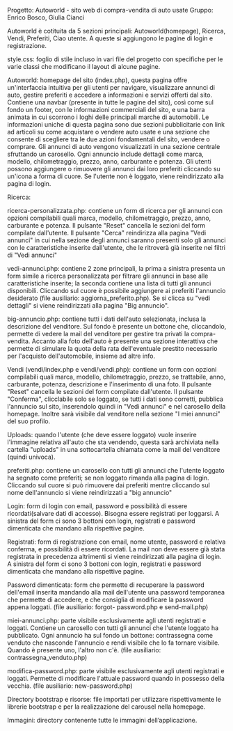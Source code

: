 Progetto: Autoworld - sito web di compra-vendita di auto usate
Gruppo: Enrico Bosco, Giulia Cianci

Autoworld è cotituita da 5 sezioni principali: Autoworld(homepage), Ricerca, Vendi, Preferiti, Ciao utente. A queste si aggiungono le pagine di login e registrazione.

style.css: 
	foglio di stile incluso in vari file del progetto con specifiche per le varie classi che modificano il layout di alcune pagine.

Autoworld: 
	homepage del sito (index.php), questa pagina offre un'interfaccia intuitiva per gli utenti per navigare, visualizzare annunci di auto, gestire preferiti e accedere a informazioni e servizi offerti dal sito.
	Contiene una navbar (presente in tutte le pagine del sito), così come sul fondo un footer, con le informazioni commerciali del sito, e una barra animata in cui scorrono i loghi delle principali marche di automobili.
	Le informazioni uniche di questa pagina sono due sezioni pubblicitarie con link ad articoli su come acquistare o vendere auto usate e una sezione che consente di scegliere tra le due azioni fondamentali del sito, vendere o 	comprare.
	Gli annunci di auto vengono visualizzati in una sezione centrale sfruttando un carosello.
	Ogni annuncio include dettagli come marca, modello, chilometraggio, prezzo, anno, carburante e potenza.
	Gli utenti possono aggiungere o rimuovere gli annunci dai loro preferiti cliccando su un'icona a forma di cuore. Se l'utente non è loggato, viene reindirizzato alla pagina di login.

Ricerca:

ricerca-personalizzata.php: 
	contiene un form di ricerca per gli annunci con opzioni compilabili quali marca, modello, chilometraggio, prezzo, anno, carburante e potenza.
    	Il pulsante "Reset" cancella le sezioni del form compilate dall'utente.
    	Il pulsante "Cerca" reindirizza alla pagina "Vedi annunci" in cui nella sezione degli annunci saranno presenti solo gli annunci con le caratteristiche inserite dall'utente, che le ritroverà già inserite nei filtri di "Vedi 	annunci"

vedi-annunci.php: 
	contiene 2 zone principali, la prima a sinistra presenta un form simile a ricerca personalizzata per filtrare gli annunci in base alle caratteristiche inserite; la seconda contiene una lista di tutti gli annunci disponibili. 	Cliccando sul cuore è possibile aggiungere ai preferiti l'annuncio desiderato (file ausiliario: aggiorna_preferito.php). Se si clicca su "vedi dettagli" si viene reindirizzati alla pagina "Big annuncio".

big-annuncio.php: 
	contiene tutti i dati dell'auto selezionata, inclusa la descrizione del venditore. Sul fondo è presente un bottone che, cliccandolo, permette di vedere la mail del venditore per gestire tra privati la compra-vendita. Accanto 	alla foto dell'auto è presente una sezione interattiva che permette di simulare la quota della rata dell'eventuale prestito necessario per l'acquisto dell'automobile, insieme ad altre info.

Vendi (vendi/index.php e vendi/vendi.php): 
        contiene un form con opzioni compilabili quali marca, modello, chilometraggio, prezzo, se trattabile, anno, carburante, potenza, descrizione e l'inserimento di una foto.
        Il pulsante "Reset" cancella le sezioni del form compilate dall'utente.
        Il pulsante "Conferma", clicclabile solo se loggato, se tutti i dati sono corretti, pubblica l'annuncio sul sito, inserendolo quindi in "Vedi annunci" e nel carosello della homepage. Inoltre sarà visibile dal venditore nella 	sezione "I miei annunci" del suo profilo.

Uploads: 
	quando l'utente (che deve essere loggato) vuole inserire l'immagine relativa all'auto che sta vendendo, questa sarà archiviata nella cartella "uploads" in una sottocartella chiamata come la mail del venditore (quindi univoca).

preferiti.php: 
	contiene un carosello con tutti gli annunci che l'utente loggato ha segnato come preferiti; se non loggato rimanda alla pagina di login. Cliccando sul cuore si può rimuovere dai preferiti mentre cliccando sul nome dell'annuncio 	si viene reindirizzati a "big annuncio"

Login: 
	form di login con email, password e possibilità di essere ricordati(salvare dati di accesso). Bisogna essere registrati per loggarsi. A sinistra del form ci sono 3 bottoni con login, registrati e password dimenticata che mandano 	alla rispettive pagine.

Registrati: 
	form di registrazione con email, nome utente, password e relativa conferma, e possibilità di essere ricordati. La mail non deve essere già stata registrata in precedenza altrimenti si viene reindirizzati alla pagina di login. A 	sinistra del form ci sono 3 bottoni con login, registrati e password dimenticata che mandano alla rispettive pagine.

Password dimenticata: 
	form che permette di recuperare la password dell'email inserita mandando alla mail dell'utente una password temporanea che permette di accedere, e che consiglia di modificare la password appena loggati. (file ausiliario: forgot-	password.php e send-mail.php)


miei-annunci.php: 
	parte visibile esclusivamente agli utenti registrati e loggati. Contiene un carosello con tutti gli annunci che l'utente loggato ha pubblicato. Ogni annuncio ha sul fondo un bottone: contrassegna come venduto che 			nasconde l'annuncio e rendi visibile che lo fa tornare visibile. Quando è presente uno, l'altro non c'è. (file ausiliario: contrassegna_venduto.php)

modifica-password.php: 
	parte visibile esclusivamente agli utenti registrati e loggati. Permette di modificare l'attuale password quando in possesso della vecchia. (file ausiliario: new-password.php)


Directory bootstrap e risorse: 
	file importati per utilizzare rispettivamente le librerie bootstrap e per la realizzazione del carousel nella homepage.

Immagini: 
	directory contenente tutte le immagini dell’applicazione.
